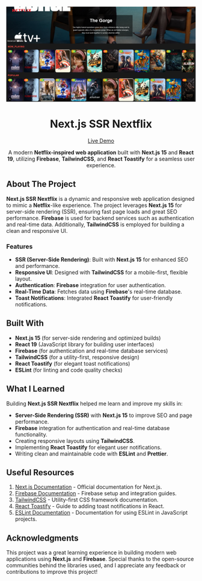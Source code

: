 ![Project Preview](./project_preview.png?raw=true)

<h1 align="center">Next.js SSR Nextflix</h1>

<div align="center">

[Live Demo](https://nextjs-ssr-nextflix.vercel.app/)

A modern **Netflix-inspired web application** built with **Next.js 15** and **React 19**, utilizing **Firebase**, **TailwindCSS**, and **React Toastify** for a seamless user experience.

</div>

## About The Project

**Next.js SSR Nextflix** is a dynamic and responsive web application designed to mimic a **Netflix**-like experience. The project leverages **Next.js 15** for server-side rendering (SSR), ensuring fast page loads and great SEO performance. **Firebase** is used for backend services such as authentication and real-time data. Additionally, **TailwindCSS** is employed for building a clean and responsive UI.

### Features

- **SSR (Server-Side Rendering)**: Built with **Next.js 15** for enhanced SEO and performance.
- **Responsive UI**: Designed with **TailwindCSS** for a mobile-first, flexible layout.
- **Authentication**: **Firebase** integration for user authentication.
- **Real-Time Data**: Fetches data using **Firebase**'s real-time database.
- **Toast Notifications**: Integrated **React Toastify** for user-friendly notifications.

## Built With

- **Next.js 15** (for server-side rendering and optimized builds)
- **React 19** (JavaScript library for building user interfaces)
- **Firebase** (for authentication and real-time database services)
- **TailwindCSS** (for a utility-first, responsive design)
- **React Toastify** (for elegant toast notifications)
- **ESLint** (for linting and code quality checks)

## What I Learned

Building **Next.js SSR Nextflix** helped me learn and improve my skills in:

- **Server-Side Rendering (SSR)** with **Next.js 15** to improve SEO and page performance.
- **Firebase** integration for authentication and real-time database functionality.
- Creating responsive layouts using **TailwindCSS**.
- Implementing **React Toastify** for elegant user notifications.
- Writing clean and maintainable code with **ESLint** and **Prettier**.

## Useful Resources

1. [Next.js Documentation](https://nextjs.org/docs) - Official documentation for Next.js.
2. [Firebase Documentation](https://firebase.google.com/docs) - Firebase setup and integration guides.
3. [TailwindCSS](https://tailwindcss.com/) - Utility-first CSS framework documentation.
4. [React Toastify](https://fkhadra.github.io/react-toastify/) - Guide to adding toast notifications in React.
5. [ESLint Documentation](https://eslint.org/docs) - Documentation for using ESLint in JavaScript projects.

## Acknowledgments

This project was a great learning experience in building modern web applications using **Next.js** and **Firebase**. Special thanks to the open-source communities behind the libraries used, and I appreciate any feedback or contributions to improve this project!
